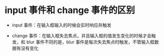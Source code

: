 # input 事件和 change 事件的区别 [](#input事件和change事件的区别)

- input 事件：在输入框输入的时候会实时响应并触发

- change 事件：在输入框失去焦点，并且输入框的值发生变化的时候才会触发，和 blur 事件不同的是，blur 事件是每次失去焦点时触发，不管输入框数据有没有变化
